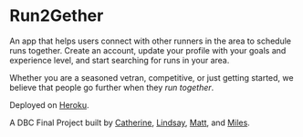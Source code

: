 # Run2Gether

An app that helps users connect with other runners in the area to schedule runs together.  Create an account, update your profile with your goals and experience level, and start searching for runs in your area.

Whether you are a seasoned vetran, competitive, or just getting started, we believe that people go further when they *run together*.

Deployed on [Heroku](http://r2g.herokuapp.com/).

A DBC Final Project built by [Catherine](https://github.com/catkhuu/), [Lindsay](https://github.com/lindsaymkelly/), [Matt](https://github.com/mattcritelli/), and [Miles](https://github.com/Kndekaru/).
